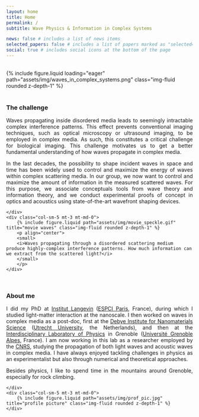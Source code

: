 ```yaml
---
layout: home
title: Home
permalink: /
subtitle: Wave Physics & Information in Complex Systems

news: false # includes a list of news items
selected_papers: false # includes a list of papers marked as "selected={true}"
social: true # includes social icons at the bottom of the page
---
```


<br>

<div class="row">
    <div class="col-sm mt-3 mt-md-0">
        {% include figure.liquid loading="eager" path="assets/img/waves_in_complex_systems.png" class="img-fluid rounded z-depth-1" %}
    </div>
</div>

<!--

<br>

<hr />

<p align="center">
<b>
We are hiring! Have a look at our <a href="/openings/">job openings</a>
</b>
</p>

<hr />

-->

<br>

<h3>The challenge</h3>

<div class="row justify-content-sm-center">
    <div class="col-sm-7 mt-3 mt-md-0">

<p align="justify"> 
Waves propagating inside disordered media leads to seemingly intractable complex interference patterns. This effect prevents conventional imaging techniques, such as optical microscopy or ultrasound imaging, to be employed in complex media. As such, this constitutes a critical challenge for biological imaging. This challenge motivates us to get a better fundamental understanding of how waves propagate in complex media.
</p>

<p align="justify"> 
In the last decades, the possibility to shape incident waves in space and time has been widely used to control and maximize the energy of waves within complex scattering media. In our group, we now want to control and maximize the amount of information in the measured scattered waves. For this purpose, we associate conceptuals tools from wave theory and information theory, and we conduct experimental proofs of concept in optics and acoustics using state-of-the-art wavefront shaping devices.
</p>

    </div>
    <div class="col-sm-5 mt-3 mt-md-0">
        {% include figure.liquid path="assets/img/movie_speckle.gif" title="movie waves" class="img-fluid rounded z-depth-1" %}
        <p align="center">
        <small>
        <i>Waves propagating through a disordered scattering medium produce highly-complex interference patterns. How much information can we extract from the scattered light?</i>
        </small>
        </p>
    </div>

</div>

<br>

<h3>About me</h3>

<div class="row justify-content-sm-center">
    <div class="col-sm-7 mt-3 mt-md-0">

<p align="justify"> 
I did my PhD at <a href="https://www.institut-langevin.espci.fr/home?lang=en">Institut Langevin</a> (<a href="https://www.espci.psl.eu/en">ESPCI Paris</a>, France), during which I studied light-matter interaction at the nanoscale. I then worked on waves in complex media as a post-doc, first at the <a href="https://www.uu.nl/en/research/debye-institute-for-nanomaterials-science">Debye Institute for Nanomaterials Science</a> (<a href="https://www.uu.nl/en">Utrecht University</a>, the Netherlands), and then at the <a href="https://liphy.univ-grenoble-alpes.fr/en">Interdisciplinary Laboratory of Physics</a> in Grenoble (<a href="https://www.univ-grenoble-alpes.fr/english/">Université Grenoble Alpes</a>, France). I am now working in this lab as a researcher employed by the <a href="https://www.cnrs.fr/en">CNRS</a>, studying the propagation of both light waves and acoustic waves in complex media. I have always enjoyed tackling challenges in physics as an experimentalist but also through numerical and theoretical approaches.
</p>

<p align="justify"> 
Besides physics, I like to spend time in the mountains around Grenoble, especially for rock climbing.
</p>

    </div>
    <div class="col-sm-5 mt-3 mt-md-0">
        {% include figure.liquid path="assets/img/prof_pic.jpg" title="profile picture" class="img-fluid rounded z-depth-1" %}
    </div>

</div>

<br>
